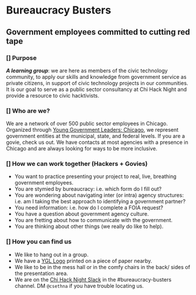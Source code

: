 # Bureaucracy Busters
## Government employees committed to cutting red tape

### [] Purpose
__***A learning group***__: we are here as members of the civic technology community, to apply our skills and knowledge from government service as private citizens, in support of civic technology projects in our communities. It is our goal to serve as a public sector consultancy at Chi Hack Night and provide a resource to civic hacktivists.

### [] Who are we?
We are a network of over 500 public sector employees in Chicago. Organized through [Young Government Leaders: Chicago](http://chigov.space), we represent government entities at the municipal, state, and federal levels. If you are a govie, check us out. We have contacts at most agencies with a presence in Chicago and are always looking for ways to be more inclusive.

### [] How we can work together (Hackers + Govies)
- You want to practice presenting your project to real, live, breathing government employees.
- You are stymied by bureaucracy: i.e. which form do I fill out?
- You are wondering about navigating inter (or intra) agency structures: i.e. am I taking the best approach to identifying a government partner?
- You need information: i.e. how do I complete a FOIA request?
- You have a question about government agency culture.
- You are fretting about how to communicate with the government.
- You are thinking about other things (we really do like to help).

### [] How you can find us
- We like to hang out in a group.
- We have a [YGL Logo](http://chigov.space) printed on a piece of paper nearby.
- We like to be in the mess hall or in the comfy chairs in the back/ sides of the presentation area.
- We are on the [Chi Hack Night Slack](https://chihacknight.slack.me) in the #bureaucracy-busters channel. DM `@csethna` if you have trouble locating us.
